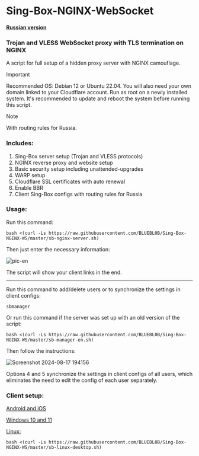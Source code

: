 # Sing-Box-NGINX-WebSocket

[**Russian version**](https://github.com/BLUEBL0B/Sing-Box-NGINX-WS/blob/main/README.md)

### Trojan and VLESS WebSocket proxy with TLS termination on NGINX
A script for full setup of a hidden proxy server with NGINX camouflage.

> [!IMPORTANT]
> Recommended OS: Debian 12 or Ubuntu 22.04. You will also need your own domain linked to your Cloudflare account. Run as root on a newly installed system. It's recommended to update and reboot the system before running this script.

> [!NOTE]
> With routing rules for Russia.
 
### Includes:
1) Sing-Box server setup (Trojan and VLESS protocols)
2) NGINX reverse proxy and website setup
3) Basic security setup including unattended-upgrades
4) WARP setup
5) Cloudflare SSL certificates with auto renewal
6) Enable BBR
7) Client Sing-Box configs with routing rules for Russia
 
### Usage:

Run this command:

```
bash <(curl -Ls https://raw.githubusercontent.com/BLUEBL0B/Sing-Box-NGINX-WS/master/sb-nginx-server.sh)
```
Then just enter the necessary information:

![pic-en](https://github.com/user-attachments/assets/cbe29aa6-53db-483e-9529-d524d5141bb4)

The script will show your client links in the end.

-----

Run this command to add/delete users or to synchronize the settings in client configs:

```
sbmanager
```

Or run this command if the server was set up with an old version of the script:

```
bash <(curl -Ls https://raw.githubusercontent.com/BLUEBL0B/Sing-Box-NGINX-WS/master/sb-manager-en.sh)
```

Then follow the instructions:

![Screenshot 2024-08-17 194156](https://github.com/user-attachments/assets/e7e7b3b8-67a4-46e2-b7f4-9470e42815d1)

Options 4 and 5 synchronize the settings in client configs of all users, which eliminates the need to edit the config of each user separately.

### Client setup:
[Android and iOS](https://github.com/BLUEBL0B/Sing-Box-NGINX-WS/blob/main/Client-Guidelines/Sing-Box-Android-iOS-en.pdf)

[Windows 10 and 11](https://github.com/BLUEBL0B/Sing-Box-NGINX-WS/blob/main/Client-Guidelines/Sing-Box-Windows-10-11-en.pdf)

[Linux:](https://github.com/BLUEBL0B/Sing-Box-NGINX-WS/blob/main/README-ENG.md#client-setup)
```
bash <(curl -Ls https://raw.githubusercontent.com/BLUEBL0B/Sing-Box-NGINX-WS/master/sb-linux-desktop.sh)
```
